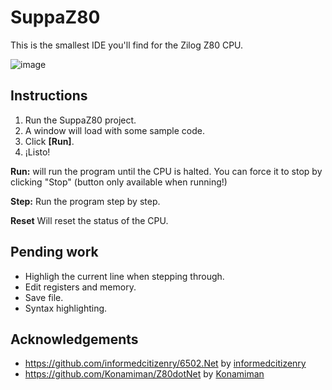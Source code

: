 # SuppaZ80

This is the smallest IDE you'll find for the Zilog Z80 CPU.

![image](https://user-images.githubusercontent.com/3109851/199703449-56fa9db9-1b53-4663-bdf5-5336fe6d88db.png)

## Instructions

1. Run the SuppaZ80 project.
2. A window will load with some sample code.
3. Click **[Run]**.
4. ¡Listo!

**Run:** will run the program until the CPU is halted. You can force it to stop by clicking "Stop" (button only available when running!)

**Step:** Run the program step by step.

**Reset** Will reset the status of the CPU.

## Pending work

- Highligh the current line when stepping through.
- Edit registers and memory.
- Save file.
- Syntax highlighting.

## Acknowledgements 

- https://github.com/informedcitizenry/6502.Net by [informedcitizenry](https://github.com/informedcitizenry)
- https://github.com/Konamiman/Z80dotNet by [Konamiman](https://github.com/Konamiman)
